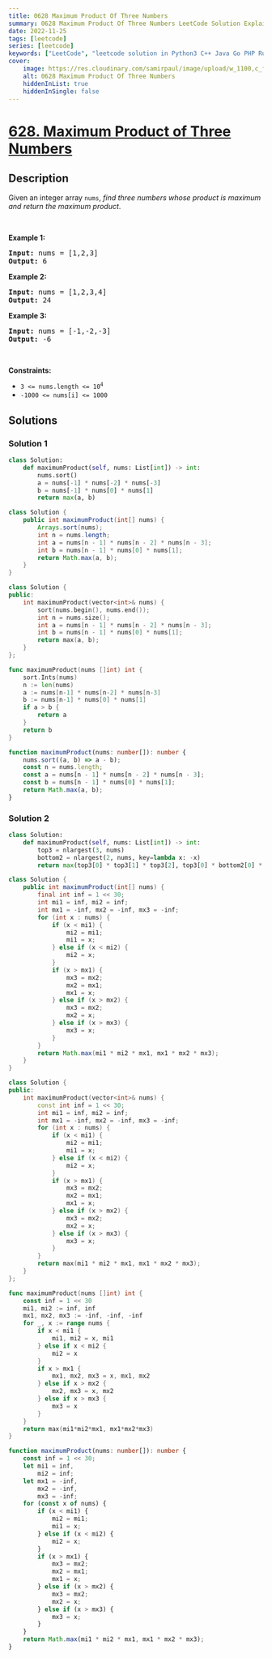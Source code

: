 ```yaml
---
title: 0628 Maximum Product Of Three Numbers
summary: 0628 Maximum Product Of Three Numbers LeetCode Solution Explained
date: 2022-11-25
tags: [leetcode]
series: [leetcode]
keywords: ["LeetCode", "leetcode solution in Python3 C++ Java Go PHP Ruby Swift TypeScript Rust C# JavaScript C", "0628 Maximum Product Of Three Numbers LeetCode Solution Explained in all languages"]
cover:
    image: https://res.cloudinary.com/samirpaul/image/upload/w_1100,c_fit,co_rgb:FFFFFF,l_text:Arial_75_bold:0628 Maximum Product Of Three Numbers - Solution Explained/problem-solving.webp
    alt: 0628 Maximum Product Of Three Numbers
    hiddenInList: true
    hiddenInSingle: false
---
```



# [628. Maximum Product of Three Numbers](https://leetcode.com/problems/maximum-product-of-three-numbers)


## Description

<p>Given an integer array <code>nums</code>, <em>find three numbers whose product is maximum and return the maximum product</em>.</p>

<p>&nbsp;</p>
<p><strong class="example">Example 1:</strong></p>
<pre><strong>Input:</strong> nums = [1,2,3]
<strong>Output:</strong> 6
</pre><p><strong class="example">Example 2:</strong></p>
<pre><strong>Input:</strong> nums = [1,2,3,4]
<strong>Output:</strong> 24
</pre><p><strong class="example">Example 3:</strong></p>
<pre><strong>Input:</strong> nums = [-1,-2,-3]
<strong>Output:</strong> -6
</pre>
<p>&nbsp;</p>
<p><strong>Constraints:</strong></p>

<ul>
	<li><code>3 &lt;= nums.length &lt;=&nbsp;10<sup>4</sup></code></li>
	<li><code>-1000 &lt;= nums[i] &lt;= 1000</code></li>
</ul>

## Solutions

### Solution 1

<!-- tabs:start -->

```python
class Solution:
    def maximumProduct(self, nums: List[int]) -> int:
        nums.sort()
        a = nums[-1] * nums[-2] * nums[-3]
        b = nums[-1] * nums[0] * nums[1]
        return max(a, b)
```

```java
class Solution {
    public int maximumProduct(int[] nums) {
        Arrays.sort(nums);
        int n = nums.length;
        int a = nums[n - 1] * nums[n - 2] * nums[n - 3];
        int b = nums[n - 1] * nums[0] * nums[1];
        return Math.max(a, b);
    }
}
```

```cpp
class Solution {
public:
    int maximumProduct(vector<int>& nums) {
        sort(nums.begin(), nums.end());
        int n = nums.size();
        int a = nums[n - 1] * nums[n - 2] * nums[n - 3];
        int b = nums[n - 1] * nums[0] * nums[1];
        return max(a, b);
    }
};
```

```go
func maximumProduct(nums []int) int {
	sort.Ints(nums)
	n := len(nums)
	a := nums[n-1] * nums[n-2] * nums[n-3]
	b := nums[n-1] * nums[0] * nums[1]
	if a > b {
		return a
	}
	return b
}
```

```ts
function maximumProduct(nums: number[]): number {
    nums.sort((a, b) => a - b);
    const n = nums.length;
    const a = nums[n - 1] * nums[n - 2] * nums[n - 3];
    const b = nums[n - 1] * nums[0] * nums[1];
    return Math.max(a, b);
}
```

<!-- tabs:end -->

### Solution 2

<!-- tabs:start -->

```python
class Solution:
    def maximumProduct(self, nums: List[int]) -> int:
        top3 = nlargest(3, nums)
        bottom2 = nlargest(2, nums, key=lambda x: -x)
        return max(top3[0] * top3[1] * top3[2], top3[0] * bottom2[0] * bottom2[1])
```

```java
class Solution {
    public int maximumProduct(int[] nums) {
        final int inf = 1 << 30;
        int mi1 = inf, mi2 = inf;
        int mx1 = -inf, mx2 = -inf, mx3 = -inf;
        for (int x : nums) {
            if (x < mi1) {
                mi2 = mi1;
                mi1 = x;
            } else if (x < mi2) {
                mi2 = x;
            }
            if (x > mx1) {
                mx3 = mx2;
                mx2 = mx1;
                mx1 = x;
            } else if (x > mx2) {
                mx3 = mx2;
                mx2 = x;
            } else if (x > mx3) {
                mx3 = x;
            }
        }
        return Math.max(mi1 * mi2 * mx1, mx1 * mx2 * mx3);
    }
}
```

```cpp
class Solution {
public:
    int maximumProduct(vector<int>& nums) {
        const int inf = 1 << 30;
        int mi1 = inf, mi2 = inf;
        int mx1 = -inf, mx2 = -inf, mx3 = -inf;
        for (int x : nums) {
            if (x < mi1) {
                mi2 = mi1;
                mi1 = x;
            } else if (x < mi2) {
                mi2 = x;
            }
            if (x > mx1) {
                mx3 = mx2;
                mx2 = mx1;
                mx1 = x;
            } else if (x > mx2) {
                mx3 = mx2;
                mx2 = x;
            } else if (x > mx3) {
                mx3 = x;
            }
        }
        return max(mi1 * mi2 * mx1, mx1 * mx2 * mx3);
    }
};
```

```go
func maximumProduct(nums []int) int {
	const inf = 1 << 30
	mi1, mi2 := inf, inf
	mx1, mx2, mx3 := -inf, -inf, -inf
	for _, x := range nums {
		if x < mi1 {
			mi1, mi2 = x, mi1
		} else if x < mi2 {
			mi2 = x
		}
		if x > mx1 {
			mx1, mx2, mx3 = x, mx1, mx2
		} else if x > mx2 {
			mx2, mx3 = x, mx2
		} else if x > mx3 {
			mx3 = x
		}
	}
	return max(mi1*mi2*mx1, mx1*mx2*mx3)
}
```

```ts
function maximumProduct(nums: number[]): number {
    const inf = 1 << 30;
    let mi1 = inf,
        mi2 = inf;
    let mx1 = -inf,
        mx2 = -inf,
        mx3 = -inf;
    for (const x of nums) {
        if (x < mi1) {
            mi2 = mi1;
            mi1 = x;
        } else if (x < mi2) {
            mi2 = x;
        }
        if (x > mx1) {
            mx3 = mx2;
            mx2 = mx1;
            mx1 = x;
        } else if (x > mx2) {
            mx3 = mx2;
            mx2 = x;
        } else if (x > mx3) {
            mx3 = x;
        }
    }
    return Math.max(mi1 * mi2 * mx1, mx1 * mx2 * mx3);
}
```

<!-- tabs:end -->

<!-- end -->
